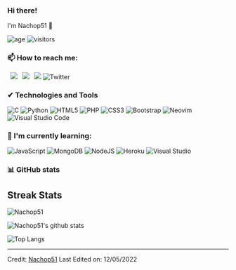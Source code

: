 ### Hi there!
I'm Nachop51 👋

![age](https://img.shields.io/badge/age-19-blue)
![visitors](https://visitor-badge.herokuapp.com/badge?page_id=Nachop51.github.profile)

### 📫 How to reach me: 

&ensp;[<img src="https://img.shields.io/badge/-Gmail-C71610?style=for-the-badge&logo=gmail&logoColor=white&color=black" />](mailto:nachoperalta0@gmail.com)
&ensp;[<img src="https://img.shields.io/badge/linkedin-%2312100E.svg?&style=for-the-badge&logo=linkedin&logoColor=white&color=black" />](https://www.linkedin.com/in/ignacio-peralta-576a72226/)
&ensp;[<img src="https://img.shields.io/badge/Twitter-%231DA1F2.svg?style=for-the-badge&logo=Twitter&logoColor=white" />](https://twitter.com/inach0f)
![Twitter](https://twitter.com/inach0f)

### ✔ Technologies and Tools
![C](https://img.shields.io/badge/c-%2300599C.svg?style=for-the-badge&logo=c&logoColor=white)
![Python](https://img.shields.io/badge/python-3670A0?style=for-the-badge&logo=python&logoColor=ffdd54)
![HTML5](https://img.shields.io/badge/html5-%23E34F26.svg?style=for-the-badge&logo=html5&logoColor=white)
![PHP](https://img.shields.io/badge/php-%23777BB4.svg?style=for-the-badge&logo=php&logoColor=white)
![CSS3](https://img.shields.io/badge/css3-%231572B6.svg?style=for-the-badge&logo=css3&logoColor=white)
![Bootstrap](https://img.shields.io/badge/bootstrap-%23563D7C.svg?style=for-the-badge&logo=bootstrap&logoColor=white)
![Neovim](https://img.shields.io/badge/NeoVim-%2357A143.svg?&style=for-the-badge&logo=neovim&logoColor=white)
![Visual Studio Code](https://img.shields.io/badge/Visual%20Studio%20Code-0078d7.svg?style=for-the-badge&logo=visual-studio-code&logoColor=white)

### 🌱 I'm currently learning:

![JavaScript](https://img.shields.io/badge/javascript-%23323330.svg?style=for-the-badge&logo=javascript&logoColor=%23F7DF1E)
![MongoDB](https://img.shields.io/badge/MongoDB-%234ea94b.svg?style=for-the-badge&logo=mongodb&logoColor=white)
![NodeJS](https://img.shields.io/badge/node.js-6DA55F?style=for-the-badge&logo=node.js&logoColor=white)
![Heroku](https://img.shields.io/badge/heroku-%23430098.svg?style=for-the-badge&logo=heroku&logoColor=white)
![Visual Studio](https://img.shields.io/badge/Visual%20Studio-5C2D91.svg?style=for-the-badge&logo=visual-studio&logoColor=white)

### :bar_chart: GitHub stats

## Streak Stats
<img src="https://github-readme-streak-stats.herokuapp.com/?user=Nachop51&theme=algolia" alt="Nachop51"  />

![Nachop51's github stats](https://github-readme-stats.vercel.app/api?username=Nachop51&show_icons=true&title_color=19F9D8&icon_color=19F9D8&bg_color=002B36&text_color=FFFFFF)

![Top Langs](https://github-readme-stats.vercel.app/api/top-langs/?username=Nachop51&layout=compact&title_color=19F9D8&icon_color=19F9D8&bg_color=002B36&text_color=FFFFFF)

------
Credit: [Nachop51](https://github.com/Nachop51)
Last Edited on: 12/05/2022
